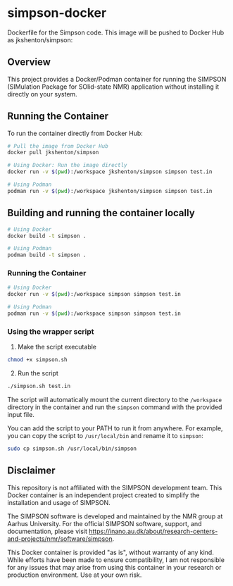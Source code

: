 # simpson-docker
Dockerfile for the Simpson code. This image will be pushed to Docker Hub as jkshenton/simpson:



## Overview
This project provides a Docker/Podman container for running the SIMPSON (SIMulation Package for SOlid-state NMR) application without installing it directly on your system.


## Running the Container

To run the container directly from Docker Hub:

```bash
# Pull the image from Docker Hub
docker pull jkshenton/simpson

# Using Docker: Run the image directly
docker run -v $(pwd):/workspace jkshenton/simpson simpson test.in

# Using Podman
podman run -v $(pwd):/workspace jkshenton/simpson simpson test.in
```



## Building and running the container locally

```bash
# Using Docker
docker build -t simpson .

# Using Podman
podman build -t simpson .
```


### Running the Container

```bash
# Using Docker
docker run -v $(pwd):/workspace simpson simpson test.in

# Using Podman
podman run -v $(pwd):/workspace simpson simpson test.in

```

### Using the wrapper script

1. Make the script executable
```bash
chmod +x simpson.sh
```

2. Run the script
```bash
./simpson.sh test.in
```

The script will automatically mount the current directory to the `/workspace` directory in the container and run the `simpson` command with the provided input file.

You can add the script to your PATH to run it from anywhere. For example, you can copy the script to `/usr/local/bin` and rename it to `simpson`:
```bash
sudo cp simpson.sh /usr/local/bin/simpson
```


## Disclaimer
This repository is not affiliated with the SIMPSON development team. This Docker container is an independent project created to simplify the installation and usage of SIMPSON.

The SIMPSON software is developed and maintained by the NMR group at Aarhus University. For the official SIMPSON software, support, and documentation, please visit https://inano.au.dk/about/research-centers-and-projects/nmr/software/simpson.

This Docker container is provided "as is", without warranty of any kind. While efforts have been made to ensure compatibility, I am not responsible for any issues that may arise from using this container in your research or production environment. Use at your own risk.